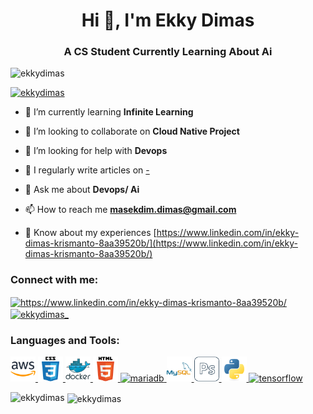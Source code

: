 <h1 align="center">Hi 👋, I'm Ekky Dimas</h1>
<h3 align="center">A CS Student Currently Learning About Ai</h3>

<p align="left"> <img src="https://komarev.com/ghpvc/?username=ekkydimas&label=Profile%20views&color=0e75b6&style=flat" alt="ekkydimas" /> </p>

<p align="left"> <a href="https://github.com/ryo-ma/github-profile-trophy"><img src="https://github-profile-trophy.vercel.app/?username=ekkydimas" alt="ekkydimas" /></a> </p>

- 🌱 I’m currently learning **Infinite Learning**

- 👯 I’m looking to collaborate on **Cloud Native Project**

- 🤝 I’m looking for help with **Devops**

- 📝 I regularly write articles on [-](-)

- 💬 Ask me about **Devops/ Ai**

- 📫 How to reach me **masekdim.dimas@gmail.com**

- 📄 Know about my experiences [https://www.linkedin.com/in/ekky-dimas-krismanto-8aa39520b/](https://www.linkedin.com/in/ekky-dimas-krismanto-8aa39520b/)

<h3 align="left">Connect with me:</h3>
<p align="left">
<a href="https://linkedin.com/in/https://www.linkedin.com/in/ekky-dimas-krismanto-8aa39520b/" target="blank"><img align="center" src="https://raw.githubusercontent.com/rahuldkjain/github-profile-readme-generator/master/src/images/icons/Social/linked-in-alt.svg" alt="https://www.linkedin.com/in/ekky-dimas-krismanto-8aa39520b/" height="30" width="40" /></a>
<a href="https://instagram.com/ekkydimas_" target="blank"><img align="center" src="https://raw.githubusercontent.com/rahuldkjain/github-profile-readme-generator/master/src/images/icons/Social/instagram.svg" alt="ekkydimas_" height="30" width="40" /></a>
</p>

<h3 align="left">Languages and Tools:</h3>
<p align="left"> <a href="https://aws.amazon.com" target="_blank" rel="noreferrer"> <img src="https://raw.githubusercontent.com/devicons/devicon/master/icons/amazonwebservices/amazonwebservices-original-wordmark.svg" alt="aws" width="40" height="40"/> </a> <a href="https://www.w3schools.com/css/" target="_blank" rel="noreferrer"> <img src="https://raw.githubusercontent.com/devicons/devicon/master/icons/css3/css3-original-wordmark.svg" alt="css3" width="40" height="40"/> </a> <a href="https://www.docker.com/" target="_blank" rel="noreferrer"> <img src="https://raw.githubusercontent.com/devicons/devicon/master/icons/docker/docker-original-wordmark.svg" alt="docker" width="40" height="40"/> </a> <a href="https://www.w3.org/html/" target="_blank" rel="noreferrer"> <img src="https://raw.githubusercontent.com/devicons/devicon/master/icons/html5/html5-original-wordmark.svg" alt="html5" width="40" height="40"/> </a> <a href="https://mariadb.org/" target="_blank" rel="noreferrer"> <img src="https://www.vectorlogo.zone/logos/mariadb/mariadb-icon.svg" alt="mariadb" width="40" height="40"/> </a> <a href="https://www.mysql.com/" target="_blank" rel="noreferrer"> <img src="https://raw.githubusercontent.com/devicons/devicon/master/icons/mysql/mysql-original-wordmark.svg" alt="mysql" width="40" height="40"/> </a> <a href="https://www.photoshop.com/en" target="_blank" rel="noreferrer"> <img src="https://raw.githubusercontent.com/devicons/devicon/master/icons/photoshop/photoshop-line.svg" alt="photoshop" width="40" height="40"/> </a> <a href="https://www.python.org" target="_blank" rel="noreferrer"> <img src="https://raw.githubusercontent.com/devicons/devicon/master/icons/python/python-original.svg" alt="python" width="40" height="40"/> </a> <a href="https://www.tensorflow.org" target="_blank" rel="noreferrer"> <img src="https://www.vectorlogo.zone/logos/tensorflow/tensorflow-icon.svg" alt="tensorflow" width="40" height="40"/> </a> </p>

<p><img align="left" src="https://github-readme-stats.vercel.app/api/top-langs?username=ekkydimas&show_icons=true&locale=en&layout=compact" alt="ekkydimas" /></p>

<p>&nbsp;<img align="center" src="https://github-readme-stats.vercel.app/api?username=ekkydimas&show_icons=true&locale=en" alt="ekkydimas" /></p>
